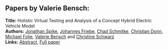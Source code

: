 <h2>Papers by Valerie Bensch:</h2>
<p>
<b>Title:</b> Holistic Virtual Testing and Analysis of a Concept Hybrid Electric Vehicle Model<br />
<b>Authors:</b> <a href="../authors/author_291.html">Jonathan Spike</a>, <a href="../authors/author_90.html">Johannes Friebe</a>, <a href="../authors/author_270.html">Chad Schmitke</a>, <a href="../authors/author_72.html">Christian Donn</a>, <a href="../authors/author_86.html">Michael Folie</a>, <a href="../authors/author_23.html">Valerie Bensch</a> and <a href="../authors/author_279.html">Christine Schwarz</a><br />
<b>Links:</b> <a href="../abstracts/abstract_58.pdf">Abstract</a>, <a href="../submissions/ecp15118537_SpikeFriebeSchmitkeDonnFolieBenschSchwarz.pdf">Full paper</a>
</p>